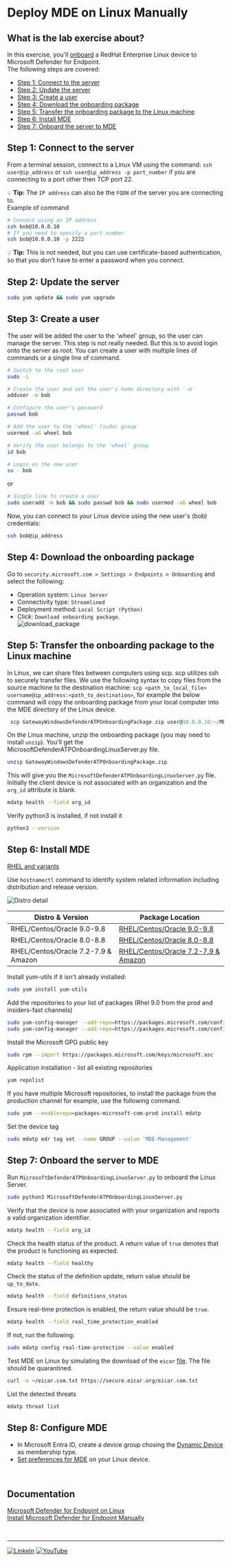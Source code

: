 # Deploy MDE on Linux Manually

## What is the lab exercise about?
In this exercise, you'll [onboard](https://learn.microsoft.com/en-us/defender-endpoint/linux-install-manually) a RedHat Enterprise Linux device to Microsoft Defender for Endpoint.<br> 
The following steps are covered:
- [Step 1: Connect to the server](https://github.com/coullessi/Microsoft-Defender-for-Endpoint/blob/main/Platforms/Linux/ManualOnboarding/README.md#step-1-connect-to-the-server)
- [Step 2: Update the server](https://github.com/coullessi/Microsoft-Defender-for-Endpoint/blob/main/Platforms/Linux/ManualOnboarding/README.md#step-2-update-the-server)
- [Step 3: Create a user](https://github.com/coullessi/Microsoft-Defender-for-Endpoint/blob/main/Platforms/Linux/ManualOnboarding/README.md#step-3-create-a-user)
- [Step 4: Download the onboarding package](https://github.com/coullessi/Microsoft-Defender-for-Endpoint/blob/main/Platforms/Linux/ManualOnboarding/README.md#step-4-download-the-onboarding-package)
- [Step 5: Transfer the onboarding package to the Linux machine](https://github.com/coullessi/Microsoft-Defender-for-Endpoint/blob/main/Platforms/Linux/ManualOnboarding/README.md#step-5-transfer-the-onboarding-package-to-the-linux-machine)
- [Step 6: Install MDE](https://github.com/coullessi/Microsoft-Defender-for-Endpoint/blob/main/Platforms/Linux/ManualOnboarding/README.md#step-6-install-mde)
- [Step 7: Onboard the server to MDE](https://github.com/coullessi/Microsoft-Defender-for-Endpoint/blob/main/Platforms/Linux/ManualOnboarding/README.md#step-7-onboard-the-server-to-mde)

## Step 1: Connect to the server
From a terminal session, connect to a Linux VM using the command: ```ssh user@ip_address``` or ```ssh user@ip_address -p port_number``` if you are connecting to a port other then TCP port 22.<br>

:bulb: **Tip:** The ```IP address``` can also be the ```FQDN``` of the server you are connecting to.<br>
Example of command
```bash
# Connect using an IP address
ssh bob@10.0.0.10
# If you need to specify a port number
ssh bob@10.0.0.10 -p 2222
```
:bulb: **Tip:** This is not needed, but you can use certificate-based authentication, so that you don't have to enter a password when you connect.
  

## Step 2: Update the server
```bash
sudo yum update && sudo yum upgrade
```

## Step 3: Create a user 
The user will be added the user to the 'wheel' group, so the user can manage the server. This step is not really needed. But this is to avoid login onto the server as root. You can create a user with multiple lines of commands or a single line of command.

```bash
# Switch to the root user
sudo -i

# Create the user and set the user's home directory with '-m'
adduser -m bob

# Configure the user's password
passwd bob

# Add the user to the 'wheel' (sudo) group
usermod -aG wheel bob

# Verify the user belongs to the 'wheel' group
id bob

# Login as the new user
su - bob
```
or

 ```bash
 # Single line to create a user
 sudo useradd -m bob && sudo passwd bob && sudo usermod -aG wheel bob
 ```
Now, you can connect to your Linux device using the new user's (bob) credentials:
```bash
ssh bob@ip_address
```

## Step 4: Download the onboarding package
Go to ```security.microsoft.com > Settings > Endpoints > Onboarding``` and select the following:
- Operation system: ```Linux Server```
- Connectivity type: ```Streamlined```
- Deployment method: ```Local Script (Python)```
- Click: ```Download onboarding package```.<br>
![download_package](./Assets/Pictures//download_package.png)


## Step 5: Transfer the onboarding package to the Linux machine 
In Linux, we can share files between computers using scp. scp utilizes ssh to securely transfer files. We use the following syntax to copy files from the source machine to the destination machine: ```scp <path_to_local_file> username@ip_address:<path_to_destination>```, for example the below command will copy the onboarding package from your local computer into the MDE directory of the Linux device.
```PowerShell
 scp GatewayWindowsDefenderATPOnboardingPackage.zip user@10.0.0.10:~/MDE
```  

On the Linux machine, unzip the onboarding package (you may need to install ```unzip```). You'll get the MicrosoftDefenderATPOnboardingLinuxServer.py file.
```bash
unzip GatewayWindowsDefenderATPOnboardingPackage.zip
```
This will give you the ```MicrosoftDefenderATPOnboardingLinuxServer.py``` file.<br>
Initially the client device is not associated with an organization and the ```org_id``` attribute is blank.
```bash
mdatp health --field org_id
``` 

Verify python3 is installed, if not install it
```bash
python3 --version
```

## Step 6: Install MDE
[RHEL and variants](https://learn.microsoft.com/en-us/microsoft-365/security/defender-endpoint/linux-install-manually?view=o365-worldwide#rhel-and-variants-centos-fedora-oracle-linux-amazon-linux-2-rocky-and-alma)

Use ```hostnamectl``` command to identify system related information including distribution and release version.

![Distro detail](/assets/pictures/rhel_hostnamectl.png)<br>

| Distro & Version  | Package Location |
|----------|----------|
| RHEL/Centos/Oracle 9.0-9.8   | [RHEL/Centos/Oracle 9.0-9.8](https://packages.microsoft.com/config/rhel/9/prod.repo)   |
| RHEL/Centos/Oracle 8.0-8.8    | [RHEL/Centos/Oracle 8.0-8.8](https://packages.microsoft.com/config/rhel/8/prod.repo)  |
| RHEL/Centos/Oracle 7.2-7.9 & Amazon    | [RHEL/Centos/Oracle 7.2-7.9 & Amazon](https://packages.microsoft.com/config/rhel/7.2/prod.repo)   |

Install yum-utils if it isn't already installed: 
```bash
sudo yum install yum-utils
```
Add the repositories to your list of packages (Rhel 9.0 from the prod and insiders-fast channels)
```bash
sudo yum-config-manager --add-repo=https://packages.microsoft.com/config/rhel/9.0/prod.repo
sudo yum-config-manager --add-repo=https://packages.microsoft.com/config/rhel/9.0/insiders-fast.repo
```
Install the Microsoft GPG public key
```bash
sudo rpm --import https://packages.microsoft.com/keys/microsoft.asc
```
Application installation - list all existing repositories
```bash
yum repolist
```
 If you have multiple Microsoft repositories, to install the package from the production channel for example, use the following command.
 ```bash 
 sudo yum --enablerepo=packages-microsoft-com-prod install mdatp
 ```
 Set the device tag
 ```bash
 sudo mdatp edr tag set --name GROUP --value 'MDE-Management'
 ```        

## Step 7: Onboard the server to MDE
Run ```MicrosoftDefenderATPOnboardingLinuxServer.py``` to onboard the Linux Server.
```bash
sudo python3 MicrosoftDefenderATPOnboardingLinuxServer.py
```
 Verify that the device is now associated with your organization and reports a valid organization identifier.
```bash
mdatp health --field org_id
```
Check the health status of the product. A return value of ```true``` denotes that the product is functioning as expected.
```bash
mdatp health --field healthy
```    
Check the status of the definition update, return value should be ```up_to_date```.
```bash
mdatp health --field definitions_status
```
Ensure real-time protection is enabled, the return value should be ```true```.
```bash
mdatp health --field real_time_protection_enabled
```
If not, run the following: 
```bash
sudo mdatp config real-time-protection --value enabled
```
Test MDE on Linux by simulating the download of the ```eicar``` [file](https://www.eicar.org/download-anti-malware-testfile/). The file should be quarantined.
```bash
curl -o ~/eicar.com.txt https://secure.eicar.org/eicar.com.txt
```
List the detected threats
```bash
mdatp threat list
``` 

## Step 8: Configure MDE
- In Microsoft Entra ID, create a device group chosing the [Dynamic Device](https://learn.microsoft.com/en-us/entra/identity/users/groups-dynamic-membership#rules-for-devices) as membership type. 
- [Set preferences for MDE](https://learn.microsoft.com/en-us/defender-endpoint/linux-preferences) on your Linux device.

<br>

## Documentation
[Microsoft Defender for Endpoint on Linux](https://learn.microsoft.com/en-us/defender-endpoint/microsoft-defender-endpoint-linux)<br>
[Install Microsoft Defender for Endpoint Manually](https://learn.microsoft.com/en-us/defender-endpoint/linux-install-manually)

<br>
<hr>

[![LinkeIn](../../../Assets/Pictures/LinkeIn.png)](https://www.linkedin.com/in/c-lessi/)
[![YouTube](../../../Assets/Pictures/YouTube.png)](https://www.youtube.com/channel/UCk8wUhDaJ6pnP_1G5ugrQ1A)